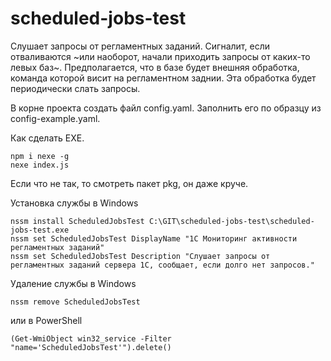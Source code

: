 # scheduled-jobs-test
Слушает запросы от регламентных заданий. Сигналит, если отваливаются ~или наоборот, начали приходить запросы от каких-то левых баз~.
Предполагается, что в базе будет внешняя обработка, команда которой висит на регламентном заднии. Эта обработка будет периодически слать запросы.

В корне проекта создать файл config.yaml. Заполнить его по образцу из config-example.yaml.

Как сделать EXE.
```
npm i nexe -g
nexe index.js
```
Если что не так, то смотреть пакет pkg, он даже круче.

Установка службы в Windows
```
nssm install ScheduledJobsTest C:\GIT\scheduled-jobs-test\scheduled-jobs-test.exe
nssm set ScheduledJobsTest DisplayName "1C Мониторинг активности регламентных заданий"
nssm set ScheduledJobsTest Description "Слушает запросы от регламентных заданий сервера 1С, сообщает, если долго нет запросов."
```

Удаление службы в Windows
```
nssm remove ScheduledJobsTest
```
или в PowerShell
```
(Get-WmiObject win32_service -Filter "name='ScheduledJobsTest'").delete()
```

